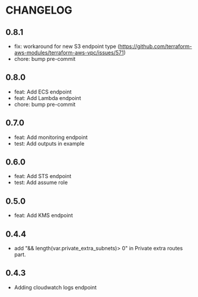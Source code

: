 # CHANGELOG

## 0.8.1

* fix: workaround for new S3 endpoint type (<https://github.com/terraform-aws-modules/terraform-aws-vpc/issues/571>)
* chore: bump pre-commit

## 0.8.0

* feat: Add ECS endpoint
* feat: Add Lambda endpoint
* chore: bump pre-commit

## 0.7.0

* feat: Add monitoring endpoint
* test: Add outputs in example

## 0.6.0

* feat: Add STS endpoint
* test: Add assume role

## 0.5.0

* feat: Add KMS endpoint

## 0.4.4

* add "&& length(var.private_extra_subnets)> 0" in Private extra routes part.

## 0.4.3

* Adding cloudwatch logs endpoint
